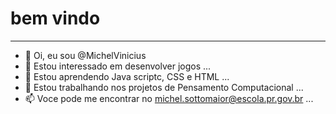 # bem vindo
---
- 👋 Oi, eu sou @MichelVinicius
- 👀 Estou interessado em desenvolver jogos ...
- 🌱 Estou aprendendo Java scriptc, CSS e HTML ...
- 💞️ Estou trabalhando nos projetos de Pensamento Computacional ...
- 📫 Voce pode me encontrar no michel.sottomaior@escola.pr.gov.br ...

<!---
MichelVinicius/MichelVinicius is a ✨ special ✨ repository because its `README.md` (this file) appears on your GitHub profile.
You can click the Preview link to take a look at your changes.
--->
